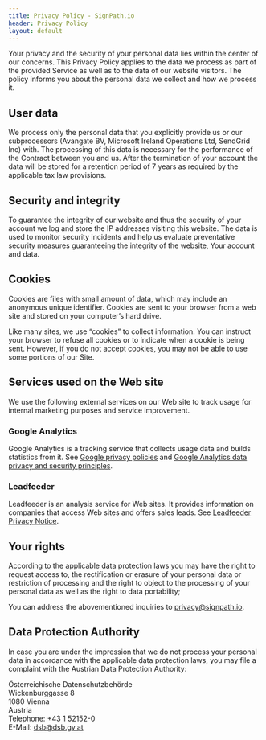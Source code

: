 ```yaml
---
title: Privacy Policy - SignPath.io
header: Privacy Policy
layout: default
---
```


Your privacy and the security of your personal data lies within the center of our concerns. This Privacy Policy applies to the data we process as part of the provided Service as well as to the data of our website visitors. The policy informs you about the personal data we collect and how we process it.

## User data
We process only the personal data that you explicitly provide us or our subprocessors (Avangate BV, Microsoft Ireland Operations Ltd, SendGrid Inc) with. The processing of this data is necessary for the performance of the Contract between you and us. After the termination of your account the data will be stored for a retention period of 7 years as required by the applicable tax law provisions.

## Security and integrity
To guarantee the integrity of our website and thus the security of your account we log and store the IP addresses visiting this website. The data is used to monitor security incidents and help us evaluate preventative security measures guaranteeing the integrity of the website, Your account and data.

## Cookies
Cookies are files with small amount of data, which may include an anonymous unique identifier. Cookies are sent to your browser from a web site and stored on your computer’s hard drive.

Like many sites, we use “cookies” to collect information. You can instruct your browser to refuse all cookies or to indicate when a cookie is being sent. However, if you do not accept cookies, you may not be able to use some portions of our Site.

## Services used on the Web site

We use the following external services on our Web site to track usage for internal marketing purposes and service improvement. 

### Google Analytics

Google Analytics is a tracking service that collects usage data and builds statistics from it. See [Google privacy policies](https://policies.google.com/privacy) and [Google Analytics data privacy and security principles](https://support.google.com/analytics/answer/6004245).

### Leadfeeder

Leadfeeder is an analysis service for Web sites. It provides information on companies that access Web sites and offers sales leads. See [Leadfeeder Privacy Notice](https://www.leadfeeder.com/privacy/).

## Your rights
According to the applicable data protection laws you may have the right to request access to, the rectification or erasure of your personal data or restriction of processing and the right to object to the processing of your personal data as well as the right to data portability;

You can address the abovementioned inquiries to privacy@signpath.io.

## Data Protection Authority
In case you are under the impression that we do not process your personal data in accordance with the applicable data protection laws, you may file a complaint with the Austrian Data Protection Authority:

Österreichische Datenschutzbehörde <br>
Wickenburggasse 8 <br>
1080 Vienna <br>
Austria <br>
Telephone: +43 1 52152-0 <br>
E-Mail: dsb@dsb.gv.at
